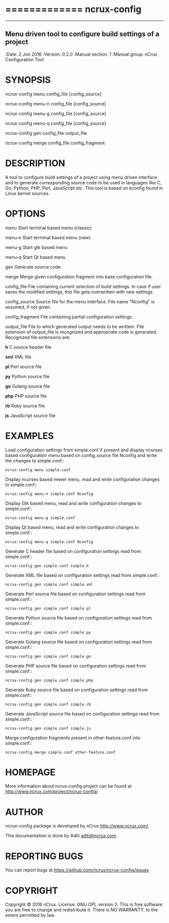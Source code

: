=============
 ncrux-config
=============

---------------------------------------------------------
Menu driven tool to configure build settings of a project
---------------------------------------------------------

:Date:   2 Jun 2016
:Version: 0.2.0
:Manual section: 1
:Manual group: nCrux Configuration Tool


SYNOPSIS
========
ncrux-config menu   config_file [config_source]

ncrux-config menu-n config_file [config_source]

ncrux-config menu-g config_file [config_source]

ncrux-config menu-q config_file [config_source]

ncrux-config gen    config_file output_file

ncrux-config merge  config_file config_fragment


DESCRIPTION
===========
A tool to configure build settings of a project using menu driven interface and to generate corresponding source code to be used in languages like C, Go, Python, PHP, Perl, JavaScript etc. This tool is based on kconfig found in Linux kernel sources.

OPTIONS
=======
menu    Start terminal based menu (classic)

menu-n  Start terminal based menu (new)

menu-g  Start gtk based menu

menu-q  Start Qt based menu

gen     Generate source code

merge   Merge given configuration fragment into base configuration file.

config_file
 File containing current selection of build settings. In case if user saves the modified settings, this file gets overwritten with new settings.

config_source
 Source file for the menu interface. File name "Nconfig" is assumed, if not given.

config_fragment
 File containing partial configuration settings.

output_file
 File to which generated output needs to be writtem. File extension of output_file is recognized and appropriate code is generated. Recognized file extensions are:

  **h**		C source header file

  **xml**	XML file

  **pl**	Perl source file

  **py**	Python source file

  **go**	Golang source file

  **php**	PHP source file

  **rb**	Ruby source file

  **js**	JavaScript source file


EXAMPLES
========

Load configuration settings from simple.conf if present and display ncurses
based configuration menu based on config_source file Nconfig and write the
changes to simple.conf::

	ncrux-config menu simple.conf

Display ncurses based newer menu, read and write configuration changes to simple.conf::

	ncrux-config menu-n simple.conf Nconfig

Display Gtk based menu, read and write configuration changes to simple.conf::

	ncrux-config menu-g simple.conf

Display Qt based menu, read and write configuration changes to simple.conf::

	ncrux-config menu-q simple.conf Nconfig

Generate C header file based on configuration settings read from simple.conf::

	ncrux-config gen simple.conf simple.h

Generate XML file based on configuration settings read from simple.conf::

	ncrux-config gen simple.conf simple.xml

Generate Perl source file based on configuration settings read from simple.conf::

	ncrux-config gen simple.conf simple.pl

Generate Python source file based on configuration settings read from simple.conf::

	ncrux-config gen simple.conf simple.py

Generate Golang source file based on configuration settings read from simple.conf::

	ncrux-config gen simple.conf simple.go

Generate PHP source file based on configuration settings read from simple.conf::

	ncrux-config gen simple.conf simple.php

Generate Ruby source file based on configuration settings read from simple.conf::

	ncrux-config gen simple.conf simple.rb

Generate JavaScript source file based on configuration settings read from simple.conf::

	ncrux-config gen simple.conf simple.js

Merge configuration fragments present in other-feature.conf into simple.conf::

	ncrux-config merge simple.conf other-feature.conf

HOMEPAGE
========
More information about ncrux-config project can be found at <http://www.ncrux.com/project/ncrux-config/>

AUTHOR
======
ncrux-config package is developed by nCrux <http://www.ncrux.com/>.

This documentation is done by Aditi <aditi@ncrux.com>.

REPORTING BUGS
==============
You can report bugs at <https://github.com/ncrux/ncrux-config/issues>

COPYRIGHT
=========
Copyright © 2016 nCrux. 
License: GNU GPL version 2.
This is free software: you are free to change and redistribute it.  There is NO WARRANTY, to the extent permitted by law.


